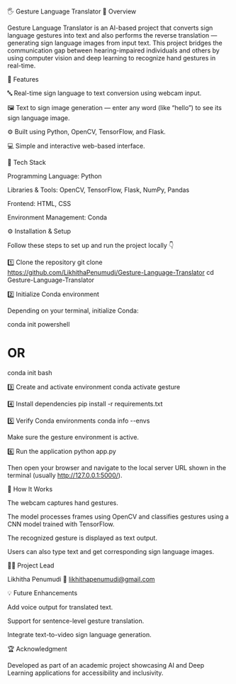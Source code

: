 🖐️ Gesture Language Translator
📖 Overview

Gesture Language Translator is an AI-based project that converts sign language gestures into text and also performs the reverse translation — generating sign language images from input text.
This project bridges the communication gap between hearing-impaired individuals and others by using computer vision and deep learning to recognize hand gestures in real-time.

🚀 Features

🔤 Real-time sign language to text conversion using webcam input.

🖼️ Text to sign image generation — enter any word (like “hello”) to see its sign language image.

⚙️ Built using Python, OpenCV, TensorFlow, and Flask.

💻 Simple and interactive web-based interface.

🧰 Tech Stack

Programming Language: Python

Libraries & Tools: OpenCV, TensorFlow, Flask, NumPy, Pandas

Frontend: HTML, CSS

Environment Management: Conda

⚙️ Installation & Setup

Follow these steps to set up and run the project locally 👇

1️⃣ Clone the repository
git clone https://github.com/LikhithaPenumudi/Gesture-Language-Translator
cd Gesture-Language-Translator

2️⃣ Initialize Conda environment

Depending on your terminal, initialize Conda:

conda init powershell
# OR
conda init bash

3️⃣ Create and activate environment
conda activate gesture

4️⃣ Install dependencies
pip install -r requirements.txt

5️⃣ Verify Conda environments
conda info --envs


Make sure the gesture environment is active.

6️⃣ Run the application
python app.py


Then open your browser and navigate to the local server URL shown in the terminal (usually http://127.0.0.1:5000/).

🎯 How It Works

The webcam captures hand gestures.

The model processes frames using OpenCV and classifies gestures using a CNN model trained with TensorFlow.

The recognized gesture is displayed as text output.

Users can also type text and get corresponding sign language images.

🧑‍💻 Project Lead

Likhitha Penumudi
📧 likhithapenumudi@gmail.com



💡 Future Enhancements

Add voice output for translated text.

Support for sentence-level gesture translation.

Integrate text-to-video sign language generation.

🏆 Acknowledgment

Developed as part of an academic project showcasing AI and Deep Learning applications for accessibility and inclusivity.
